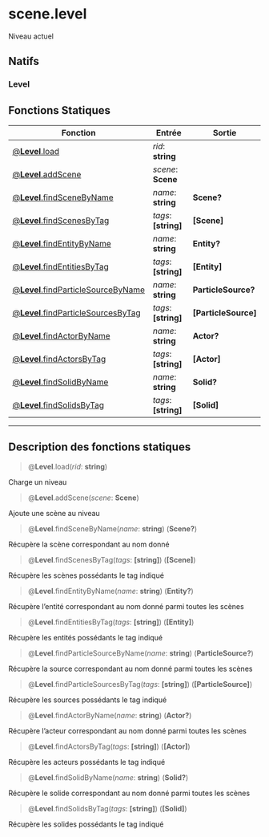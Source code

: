 # scene.level

Niveau actuel
## Natifs
### Level
## Fonctions Statiques
|Fonction|Entrée|Sortie|
|-|-|-|
|[@**Level**.load](#static_0)|*rid*: **string**||
|[@**Level**.addScene](#static_1)|*scene*: **Scene**||
|[@**Level**.findSceneByName](#static_2)|*name*: **string**|**Scene?**|
|[@**Level**.findScenesByTag](#static_3)|*tags*: **[string]**|**[Scene]**|
|[@**Level**.findEntityByName](#static_4)|*name*: **string**|**Entity?**|
|[@**Level**.findEntitiesByTag](#static_5)|*tags*: **[string]**|**[Entity]**|
|[@**Level**.findParticleSourceByName](#static_6)|*name*: **string**|**ParticleSource?**|
|[@**Level**.findParticleSourcesByTag](#static_7)|*tags*: **[string]**|**[ParticleSource]**|
|[@**Level**.findActorByName](#static_8)|*name*: **string**|**Actor?**|
|[@**Level**.findActorsByTag](#static_9)|*tags*: **[string]**|**[Actor]**|
|[@**Level**.findSolidByName](#static_10)|*name*: **string**|**Solid?**|
|[@**Level**.findSolidsByTag](#static_11)|*tags*: **[string]**|**[Solid]**|


***
## Description des fonctions statiques

<a id="static_0"></a>
> @**Level**.load(*rid*: **string**)

Charge un niveau

<a id="static_1"></a>
> @**Level**.addScene(*scene*: **Scene**)

Ajoute une scène au niveau

<a id="static_2"></a>
> @**Level**.findSceneByName(*name*: **string**) (**Scene?**)

Récupère la scène correspondant au nom donné

<a id="static_3"></a>
> @**Level**.findScenesByTag(*tags*: **[string]**) (**[Scene]**)

Récupère les scènes possédants le tag indiqué

<a id="static_4"></a>
> @**Level**.findEntityByName(*name*: **string**) (**Entity?**)

Récupère l’entité correspondant au nom donné parmi toutes les scènes

<a id="static_5"></a>
> @**Level**.findEntitiesByTag(*tags*: **[string]**) (**[Entity]**)

Récupère les entités possédants le tag indiqué

<a id="static_6"></a>
> @**Level**.findParticleSourceByName(*name*: **string**) (**ParticleSource?**)

Récupère la source correspondant au nom donné parmi toutes les scènes

<a id="static_7"></a>
> @**Level**.findParticleSourcesByTag(*tags*: **[string]**) (**[ParticleSource]**)

Récupère les sources possédants le tag indiqué

<a id="static_8"></a>
> @**Level**.findActorByName(*name*: **string**) (**Actor?**)

Récupère l’acteur correspondant au nom donné parmi toutes les scènes

<a id="static_9"></a>
> @**Level**.findActorsByTag(*tags*: **[string]**) (**[Actor]**)

Récupère les acteurs possédants le tag indiqué

<a id="static_10"></a>
> @**Level**.findSolidByName(*name*: **string**) (**Solid?**)

Récupère le solide correspondant au nom donné parmi toutes les scènes

<a id="static_11"></a>
> @**Level**.findSolidsByTag(*tags*: **[string]**) (**[Solid]**)

Récupère les solides possédants le tag indiqué

